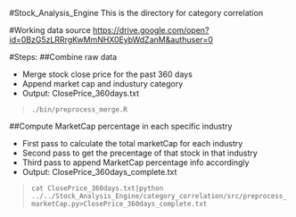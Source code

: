 #Stock_Analysis_Engine
This is the directory for category correlation

#Working data source
https://drive.google.com/open?id=0BzG5zLRRrgKwMmNHX0EybWdZanM&authuser=0

#Steps:
##Combine raw data
- Merge stock close price for the past 360 days
- Append market cap and industury category
- Output: ClosePrice_360days.txt

>`./bin/preprocess_merge.R`

##Compute MarketCap percentage in each specific industry
- First pass to calculate the total marketCap for each industry
- Second pass to get the precentage of that stock in that industry
- Third pass to append MarketCap percentage info accordingly
- Output: ClosePrice_360days_complete.txt

>`cat ClosePrice_360days.txt|python ../../Stock_Analysis_Engine/category_correlation/src/preprocess_marketCap.py>ClosePrice_360days_complete.txt`